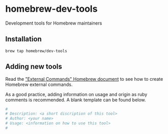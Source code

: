 # homebrew-dev-tools
Development tools for Homebrew maintainers

## Installation

```
brew tap homebrew/dev-tools
```

## Adding new tools

Read the ["External Commands" Homebrew document](https://docs.brew.sh/External-Commands) to see how to create Homebrew external commands.

As a good practice, adding information on usage and origin as ruby comments is recommended.
A blank template can be found below.

```ruby
#
# Description: <a short discription of this tool>
# Author: <your name>
# Usage: <information on how to use this tool>
#
```
